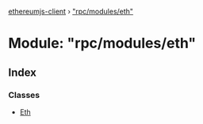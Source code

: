 [ethereumjs-client](../README.md) › ["rpc/modules/eth"](_rpc_modules_eth_.md)

# Module: "rpc/modules/eth"

## Index

### Classes

* [Eth](../classes/_rpc_modules_eth_.eth.md)
